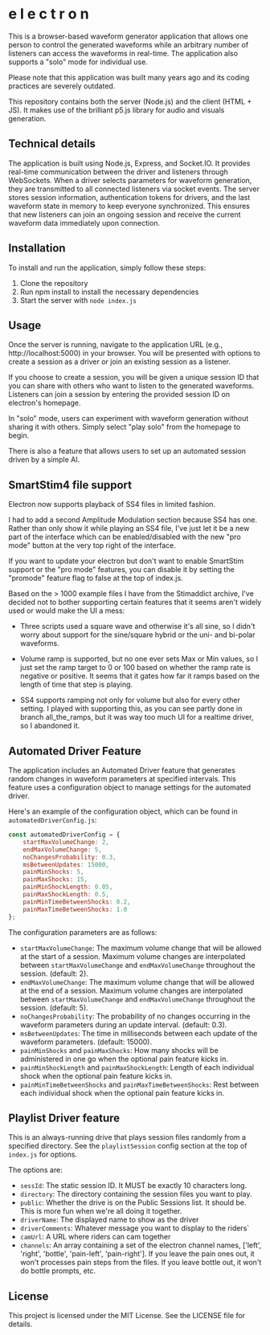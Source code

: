 # e l e c t r o n

This is a browser-based waveform generator application that allows one person to control the generated waveforms while an arbitrary number of listeners can access the waveforms in real-time. The application also supports a "solo" mode for individual use.

Please note that this application was built many years ago and its coding practices are severely outdated.

This repository contains both the server (Node.js) and the client (HTML + JS). It makes use of the brilliant p5.js library for audio and visuals generation.

## Technical details

The application is built using Node.js, Express, and Socket.IO. It provides real-time communication between the driver and listeners through WebSockets. When a driver selects parameters for waveform generation, they are transmitted to all connected listeners via socket events. The server stores session information, authentication tokens for drivers, and the last waveform state in memory to keep everyone synchronized. This ensures that new listeners can join an ongoing session and receive the current waveform data immediately upon connection.

## Installation

To install and run the application, simply follow these steps:

1. Clone the repository
2. Run npm install to install the necessary dependencies
3. Start the server with `node index.js`

## Usage

Once the server is running, navigate to the application URL (e.g., http://localhost:5000) in your browser. You will be presented with options to create a session as a driver or join an existing session as a listener.

If you choose to create a session, you will be given a unique session ID that you can share with others who want to listen to the generated waveforms. Listeners can join a session by entering the provided session ID on electron's homepage.

In "solo" mode, users can experiment with waveform generation without sharing it with others. Simply select "play solo" from the homepage to begin.

There is also a feature that allows users to set up an automated session driven by a simple AI.


## SmartStim4 file support

Electron now supports playback of SS4 files in limited fashion.

I had to add a second Amplitude Modulation section because SS4 has one.  Rather than only show it while playing an SS4 file, I've just let it be a new part of the interface which can be
enabled/disabled with the new "pro mode" button at the very top right of the interface.

If you want to update your electron but don't want to enable SmartStim support or the "pro mode" features, you can disable it by setting the "promode" feature flag to false at the top of index.js.

Based on the > 1000 example files I have from the Stimaddict archive, I've decided not to bother supporting certain features that it seems aren't widely used or would make the UI a mess:

  - Three scripts used a square wave and otherwise it's all sine, so I didn't worry about support for the sine/square hybrid or the uni- and bi-polar waveforms.

  - Volume ramp is supported, but no one ever sets Max or Min values, so I just set the ramp target to 0 or 100 based on whether the ramp rate is negative or positive.  It seems that it gates how far
    it ramps based on the length of time that step is playing.

  - SS4 supports ramping not only for volume but also for every other setting.  I played with supporting this, as you can see partly done in branch all_the_ramps, but it was way too much UI for a
    realtime driver, so I abandoned it.


## Automated Driver Feature

The application includes an Automated Driver feature that generates random changes in waveform parameters at specified intervals. This feature uses a configuration object to manage settings for the automated driver.

Here's an example of the configuration object, which can be found in `automatedDriverConfig.js`:

```javascript
const automatedDriverConfig = {
    startMaxVolumeChange: 2,
    endMaxVolumeChange: 5,
    noChangesProbability: 0.3,
    msBetweenUpdates: 15000,
    painMinShocks: 5,
    painMaxShocks: 15,
    painMinShockLength: 0.05,
    painMaxShockLength: 0.5,
    painMinTimeBetweenShocks: 0.2,
    painMaxTimeBetweenShocks: 1.0
};
```

The configuration parameters are as follows:

- `startMaxVolumeChange`: The maximum volume change that will be allowed at the start of a session. Maximum volume changes are interpolated between `startMaxVolumeChange` and `endMaxVolumeChange` throughout the session. (default: 2).
- `endMaxVolumeChange`: The maximum volume change that will be allowed at the end of a session. Maximum volume changes are interpolated between `startMaxVolumeChange` and `endMaxVolumeChange` throughout the session. (default: 5).
- `noChangesProbability`: The probability of no changes occurring in the waveform parameters during an update interval. (default: 0.3).
- `msBetweenUpdates`: The time in milliseconds between each update of the waveform parameters. (default: 15000).
- `painMinShocks` and `painMaxShocks`: How many shocks will be administered in one go when the optional pain feature kicks in.
- `painMinShockLength` and `painMaxShockLength`: Length of each individual shock when the optional pain feature kicks in.
- `painMinTimeBetweenShocks` and `painMaxTimeBetweenShocks`: Rest between each individual shock when the optional pain feature kicks in.


## Playlist Driver feature

This is an always-running drive that plays session files randomly from a specified directory.  See the `playlistSession` config section at the top of `index.js` for options.

The options are:

- `sessId`: The static session ID.  It MUST be exactly 10 characters long.
- `directory`: The directory containing the session files you want to play.
- `public`: Whether the drive is on the Public Sessions list.  It should be.  This is more fun when we're all doing it together.
- `driverName`: The displayed name to show as the driver
- `driverComments`: Whatever message you want to display to the riders`
- `camUrl`: A URL where riders can cam together
- `channels`: An array containing a set of the electron channel names, ['left', 'right', 'bottle', 'pain-left', 'pain-right'].  If you leave the pain ones out, it won't processes pain steps from the
  files.  If you leave bottle out, it won't do bottle prompts, etc.


## License

This project is licensed under the MIT License. See the LICENSE file for details.

